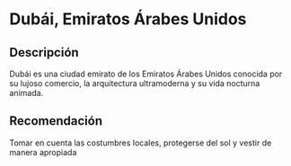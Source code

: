 # Dubái, Emiratos Árabes Unidos

## Descripción
Dubái es una ciudad emirato de los Emiratos Árabes Unidos conocida por su lujoso comercio, la arquitectura ultramoderna y su vida nocturna animada.

## Recomendación
Tomar en cuenta las costumbres locales, protegerse del sol y vestir de manera apropiada
